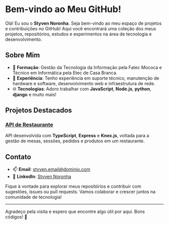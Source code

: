 # Bem-vindo ao Meu GitHub!

Olá! Eu sou o **Styven Noronha**. Seja bem-vindo ao meu espaço de projetos e contribuições no GitHub! Aqui você encontrará uma coleção dos meus projetos, repositórios, estudos e experimentos na área de tecnologia e desenvolvimento.

## Sobre Mim

- 💼 **Formação**: Gestão da Tecnologia da Informação pela Fatec Mococa e Técnico em Informática pela Etec de Casa Branca.
- 🚀 **Experiência**: Tenho experiência em suporte técnico, manutenção de hardware e software, desenvolvimento web e infraestrutura de rede.
- 🌐 **Tecnologias**: Adoro trabalhar com  **JavaScript**, **Node.js**, **python**, **django** e muito mais!

## Projetos Destacados

### [API de Restaurante](https://github.com/StyvenNoronha/usandoKnex)
API desenvolvida com **TypeScript**, **Express** e **Knex.js**, voltada para a gestão de mesas, sessões, pedidos e produtos em um restaurante.
## Contato

- 📫 **Email**: [styven.email@dominio.com](mailto:styvenn16@gmail.com)
- 💼 **LinkedIn**: [Styven Noronha](https://www.linkedin.com/in/styvennoronha)

Fique à vontade para explorar meus repositórios e contribuir com sugestões, issues ou pull requests. Vamos colaborar e crescer juntos na comunidade de tecnologia!

---

Agradeço pela visita e espero que encontre algo útil por aqui. Bons códigos! 🚀

